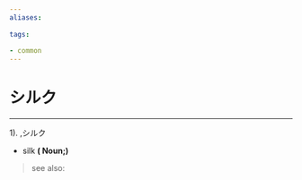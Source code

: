```yaml
---
aliases:
    
tags:
    
- common
---
```


# シルク
---
1).
,シルク

- silk
**( Noun;)**
> see also: 
            